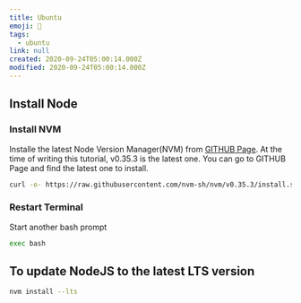 ```yaml
---
title: Ubuntu
emoji: 📝
tags:
  - ubuntu
link: null
created: 2020-09-24T05:00:14.000Z
modified: 2020-09-24T05:00:14.000Z
---
```


## Install Node

### Install NVM

Installe the latest Node Version Manager(NVM) from [GITHUB Page](https://github.com/nvm-sh/nvm). At the time of writing this tutorial, v0.35.3 is the latest one. You can go to GITHUB Page and find the latest one to install.

```sh
curl -o- https://raw.githubusercontent.com/nvm-sh/nvm/v0.35.3/install.sh | bash
```

### Restart Terminal

Start another bash prompt

```sh
exec bash
```

## To update NodeJS to the latest LTS version

```sh
nvm install --lts
```
